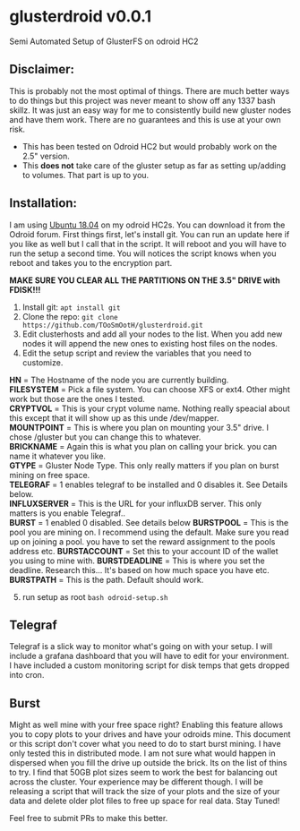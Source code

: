 # glusterdroid v0.0.1
Semi Automated Setup of GlusterFS on odroid HC2

## Disclaimer:

This is probably not the most optimal of things. There are much better ways to
do things but this project was never meant to show off any 1337 bash skillz. It was just
an easy way for me to consistently build new gluster nodes and have them work. There
are no guarantees and this is use at your own risk.


- This has been tested on Odroid HC2 but would probably work on the 2.5" version.
- This **does not** take care of the gluster setup as far as setting up/adding to volumes.
That part is up to you.


## Installation:

I am using [Ubuntu 18.04](https://forum.odroid.com/viewtopic.php?t=27449) on my odroid HC2s. You can download it from the Odroid forum.
First things first, let's install git. You can run an update here if you like as well but I call that in the script.
It will reboot and you will have to run the setup a second time. You will notices the script knows
when you reboot and takes you to the encryption part.

**MAKE SURE YOU CLEAR ALL THE PARTITIONS ON THE 3.5" DRIVE with FDISK!!!**


1. Install git:
`apt install git`
2. Clone the repo:
`git clone https://github.com/TOoSmOotH/glusterdroid.git`
3. Edit clusterhosts and add all your nodes to the list. When you add new nodes it will append the new ones to existing host files on the nodes.
4. Edit the setup script and review the variables that you need to customize.

**HN** = The Hostname of the node you are currently building.  
**FILESYSTEM** = Pick a file system. You can choose XFS or ext4. Other might work but those are the ones I tested.  
**CRYPTVOL** = This is your crypt volume name. Nothing really speacial about this except that it will show up as this unde /dev/mapper.  
**MOUNTPOINT** = This is where you plan on mounting your 3.5" drive. I chose /gluster but you can change this to whatever.  
**BRICKNAME** = Again this is what you plan on calling your brick. you can name it whatever you like.  
**GTYPE** = Gluster Node Type. This only really matters if you plan on burst mining on free space.  
**TELEGRAF** = 1 enables telegraf to be installed and 0 disables it. See Details below.  
**INFLUXSERVER** = This is the URL for your influxDB server. This only matters is you enable Telegraf..  
**BURST** = 1 enabled 0 disabled. See details below
**BURSTPOOL** = This is the pool you are mining on. I recommend using the default. Make sure you read up on joining a pool.
you have to set the reward assignment to the pools address etc.
**BURSTACCOUNT** = Set this to your account ID of the wallet you using to mine with.
**BURSTDEADLINE** = This is where you set the deadline. Research this... It's based on how much space you have etc.
**BURSTPATH** = This is the path. Default should work.

5. run setup as root
`bash odroid-setup.sh`


## Telegraf
Telegraf is a slick way to monitor what's going on with your setup. I will include a grafana dashboard that you will have to edit for your environment. I have included a custom monitoring script for disk temps that gets dropped into cron.

## Burst
Might as well mine with your free space right? Enabling this feature allows you to copy plots to your drives and have your odroids mine. This document or this script don't cover what you need to do to start burst mining. I have only tested this in distributed mode. I am not sure what would happen in dispersed when you fill the drive up
outside the brick. Its on the list of thins to try. I find that 50GB plot sizes seem to work the best for balancing out across the cluster. Your experience may be different though. I will be releasing a script that will track the size of your
plots and the size of your data and delete older plot files to free up space for real data. Stay Tuned!


Feel free to submit PRs to make this better.
